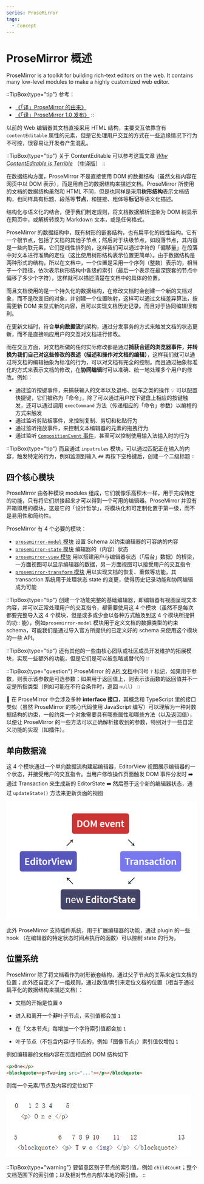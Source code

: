 ```yaml
---
series: ProseMirror
tags:
  - Concept
---
```


# ProseMirror 概述
ProseMirror is a toolkit for building rich-text editors on the web. It contains many low-level modules to make a highly customized web editor.

::TipBox{type="tip"}
参考：

* [《「译」ProseMirror 的由来》](https://www.xheldon.com/tech/ProseMirror.html)
* [《「译」ProseMirror 1.0 发布》](https://www.xheldon.com/tech/ProseMirror-1.0-release.html)
::

以前的 Web 编辑器其文档直接采用 HTML 结构，主要交互依靠含有 `contentEditable` 属性的元素，但是它处理用户交互的方式在一些边缘情况下行为不可控，很容易让开发者产生混乱。

::TipBox{type="tip"}
关于 ContentEditable 可以参考这篇文章 [*Why ContentEditable is Terrible*](https://medium.engineering/why-contenteditable-is-terrible-122d8a40e480) （[中译版](https://www.oschina.net/translate/why-contenteditable-is-terrible)）
::

在数据结构方面，ProseMirror 不是直接使用 DOM 的数据结构（虽然文档内容在网页中以 DOM 表示），而是用自己的数据结构来描述文档。ProseMirror 所使用的文档的数据结构虽然和 HTML 不同，但是也同样是采用**树形结构**表示文档结构，也同样具有标题、段落等**节点**，和链接、粗体等**标记**等语义化描述。

结构化与语义化的结合，便于我们制定规则，将文档数据解析渲染为 DOM 树显示在网页中，或解析转换为 Markdown 文本，或是任何格式。

ProseMirror 的数据结构中，既有树形的嵌套结构，也有扁平化的线性结构。它有一个根节点，包括了文档的其他子节点；然后对于块级节点，如段落节点，其内容是一些内联元素，它们是线性排列的，这样我们可以通过字符的「偏移量」在段落中对文本进行准确的定位（这比使用树形结构表示位置更简单）。由于数据结构是两种形式的结构，所以在文档中，一个位置是采用一个序列（整数）表示的，相当于一个路径，依次表示树形结构中各级的索引（最后一个表示在最深嵌套的节点中偏移了多少个字符），这样就可以描述清楚在文档中的具体的位置。

而且文档使用的是一个持久化的数据结构，在修改文档时会创建一个新的文档对象，而不是改变旧的对象，并创建一个位置映射，这样可以通过文档差异算法，按需更新 DOM 来显式新的内容，且可以实现文档历史记录。而且对于协同编辑很有利。

在更新文档时，符合**单向数据流**的架构，通过分发事务的方式来触发文档的状态更新，而不是直接响应用户的交互对文档进行修改。

而在交互方面，对文档所做的任何实际修改都是通过**捕获合适的浏览器事件，并转换为我们自己对这些修改的表述（描述和操作对文档的编辑）**，这样我们就可以通过将文档的编辑抽象为标准的行为，可以对文档有完全的控制。而且通过抽象标准化的方式来表示文档的修改，在**协同编辑**时可以准确、统一地处理多个用户的修改。例如：

* 通过监听按键事件，来捕获输入的文本以及退格、回车之类的操作 :bulb: 可以配置快捷键，它们被称为「命令」，除了可以通过用户按下键盘上相应的按键触发，还可以通过调用 `execCommand` 方法（传递相应的「命令」参数）以编程的方式来触发
* 通过监听剪贴板事件，来控制复制、剪切和粘贴行为
* 通过监听拖放事件，来控制文本编辑器的元素的拖拽行为
* 通过监听 [`CompositionEvent` 事件](https://developer.mozilla.org/zh-CN/docs/Web/API/CompositionEvent)，甚至可以控制使用输入法输入时的行为

::TipBox{type="tip"}
而且通过 `inputrules` 模块，可以通过匹配正在输入的内容，触发特定的行为，例如监测到输入 `##` 再按下空格键后，创建一个二级标题
::

## 四个核心模块
ProseMirror 由各种模块 modules 组成，它们就像乐高积木一样，用于完成特定的功能，只有将它们拼接起来才可以得到一个可用的编辑器。ProseMirror 并没有开箱即用的模块，这是它的「设计哲学」，将模块化和可定制化置于第一级，而不是易用性和简约性。

ProseMirror 有 4 个必要的模块：
* [`prosemirror-model` 模块](https://github.com/ProseMirror/prosemirror-model) 设置 Schema 以约束编辑器的可容纳的内容
* [`prosemirror-state` 模块](https://github.com/ProseMirror/prosemirror-state) 编辑器的（内容）状态
* [`prosemirror-view` 模块](https://github.com/ProseMirror/prosemirror-view) 用以搭建用户与编辑器状态（「后台」数据）的桥梁，一方面视图可以显示编辑器的数据，另一方面视图可以接受用户的交互指令
* [`prosemirror-transform` 模块](https://github.com/ProseMirror/prosemirror-transform) 用以实现文档的恢复、重做等功能，其 transaction 系统用于处理状态 state 的变更，使得历史记录功能和协同编辑成为可能

::TipBox{type="tip"}
创建一个功能完整的基础编辑器，即编辑器有视图呈现文本内容，并可以正常处理用户的交互指令，都需要使用这 4 个模块（虽然不是每次都要完整导入这 4 个模块，但是或多或少会以各种方式触及到这 4 个模块所提供的功::
能），例如`prosemirror-model` 模块用于定义文档的数据类型的约束 schema，可能我们是通过导入官方所提供的已定义好的 schema 来使用这个模块的一些 API。

::TipBox{type="tip"}
还有其他的一些由核心团队或社区成员开发维护的拓展模块，实现一些额外的功能，但是它们是可以被忽略或替代的
::

::TipBox{type="question"}
ProseMirror 的 [API 文档](https://prosemirror.net/docs/ref/)中问号 `?` 标记，如果用于参数，则表示该参数是可选参数；如果用于返回值上，则表示该函数的返回值并不一定是所指类型（例如可能在不符合条件时，返回 `null`）
::

:electric_plug: 在 ProseMirror 中会涉及多种 **interface 接口**，其概念和 TypeScript 里的接口类似（虽然 ProseMirror 的核心代码使用 JavaScript 编写）可以理解为一种对数据结构的约束，一般约束一个对象需要具有哪些属性和哪些方法（以及返回值），以便让 ProseMirror 的一些方法可以正确解析接收到的参数，特别对于一些自定义功能的实现（如插件）。

## 单向数据流
这 4 个模块通过一个单向数据流构建起编辑器，EditorView 视图展示编辑器的一个状态，并接受用户的交互指令。当用户修改操作页面触发 DOM 事件分发时 :arrow_right: 通过 Transaction 来生成新的 EditorState :arrow_right: 然后基于这个新的编辑器状态，通过 `updateState()` 方法来更新页面的视图

![data flow](./images/data-flow.png)

此外 ProseMirror 支持插件系统，用于扩展编辑器的功能，通过 plugin 的一些 hook （在编辑器的特定状态时间点执行的函数）可以控制 state 的行为。

## 位置系统
ProseMirror 除了将文档看作为树形嵌套结构，通过父子节点的关系来定位文档的位置；此外还自定义了一组规则，通过数值/索引来定位文档的位置（相当于通过扁平化的数据结构来描述文档）：

* 文档的开始是位置 `0`

* 进入和离开一个**非**叶子节点，索引值都会加 `1`

* 在「文本节点」每增加一个字符索引值都会加 `1`

* 叶子节点（不包含内容/子节点的，例如「图像节点」）索引值仅增加 `1`

例如编辑器的文档内容在页面相应的 DOM 结构如下

```html
<p>One</p>
<blockquote><p>Two<img src="..."></p></blockquote>
```

则每一个元素/节点及内容的定位如下

![index-system](./images/index-system.png)

::TipBox{type="warning"}
要留意区别子节点的索引值，例如 `childCount`；整个文档范围下的索引值；以及相对节点内部/本地的索引值。
::